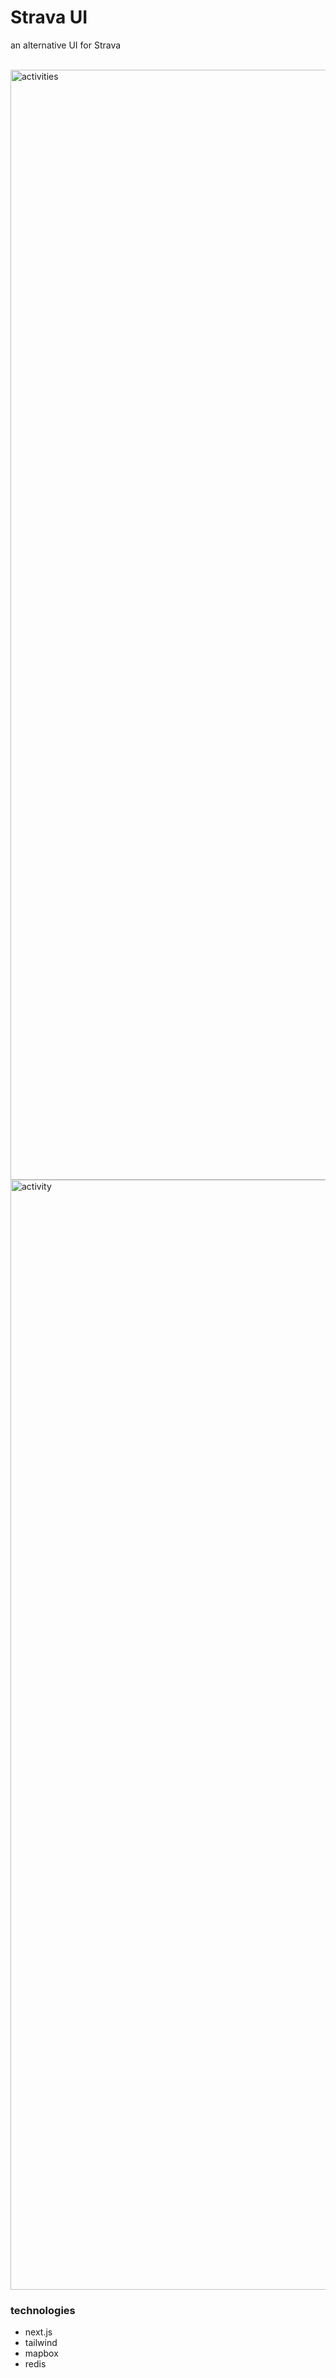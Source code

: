 # Strava UI

an alternative UI for Strava

<br>

<img width="1776" alt="activities" src="https://user-images.githubusercontent.com/92714853/220763391-8e884c39-9272-4fe6-99a7-c613cee51606.png">

<br>

<img width="1776" alt="activity" src="https://user-images.githubusercontent.com/92714853/220763436-6c0b0274-33a0-4c9e-ad0d-b8531b95bfb1.png">

<br>

### technologies
- next.js
- tailwind
- mapbox
- redis

